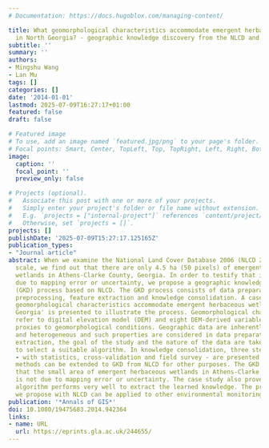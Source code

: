 ```yaml
---
# Documentation: https://docs.hugoblox.com/managing-content/

title: What geomorphological characteristics accommodate emergent herbaceous wetlands
  in North Georgia? - geographic knowledge discovery from the NLCD and DEM
subtitle: ''
summary: ''
authors:
- Mingshu Wang
- Lan Mu
tags: []
categories: []
date: '2014-01-01'
lastmod: 2025-07-09T16:27:17+01:00
featured: false
draft: false

# Featured image
# To use, add an image named `featured.jpg/png` to your page's folder.
# Focal points: Smart, Center, TopLeft, Top, TopRight, Left, Right, BottomLeft, Bottom, BottomRight.
image:
  caption: ''
  focal_point: ''
  preview_only: false

# Projects (optional).
#   Associate this post with one or more of your projects.
#   Simply enter your project's folder or file name without extension.
#   E.g. `projects = ["internal-project"]` references `content/project/deep-learning/index.md`.
#   Otherwise, set `projects = []`.
projects: []
publishDate: '2025-07-09T15:27:17.125165Z'
publication_types:
- "Journal article"
abstract: When we examine the National Land Cover Database 2006 (NLCD 2006) in a small
  scale, we find out that there are only 4.5 ha (50 pixels) of emergent herbaceous
  wetlands in Athens-Clarke County, Georgia. In order to testify that it is not simply
  due to mapping error or uncertainty, we propose a geographic knowledge discovery
  (GKD) process based on NLCD. The GKD process consists of data preparation, data
  preprocessing, feature extraction and knowledge consolidation. A case study 'What
  geomorphological characteristics accommodate emergent herbaceous wetlands in North
  Georgia' is presented to illustrate the process. Geomorphological characteristics
  refer to digital elevation model (DEM) and eight DEM-derived variables, which are
  proxies to geomorphological conditions. Geographic data are inherently spatial dependent
  and heterogeneous and such properties are considered in data preparation. In feature
  extraction, the goal of the study and the nature of the data are taken into consideration
  to select a suitable algorithm. In knowledge consolidation, three steps of validation
  - with statistics, cross-validation and field survey - are presented. The proposed
  methods can be extended to GKD from NLCD for other purposes. The GKD results testify
  that the small area of emergent herbaceous wetlands in Athens-Clarke County, Georgia,
  is not due to mapping error or uncertainty. The case study also proves that See5
  algorithm performs very well to extract the learned knowledge. The procedure that
  we propose with NLCD can be applied to other environmental monitoring purpose.
publication: '*Annals of GIS*'
doi: 10.1080/19475683.2014.942364
links:
- name: URL
  url: https://eprints.gla.ac.uk/244655/
---
```

